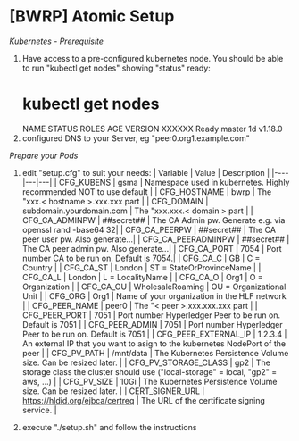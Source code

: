 # [BWRP] Atomic Setup  
*Kubernetes - Prerequisite*
1) Have access to a pre-configured kubernetes node.
   You should be able to run "kubectl get nodes" showing "status" ready:
     # kubectl get nodes
     NAME             STATUS   ROLES    AGE    VERSION
     XXXXXX           Ready    master   1d     v1.18.0
2) configured DNS to your Server, eg "peer0.org1.example.com"

*Prepare your Pods*
1) edit "setup.cfg" to suit your needs:
   | Variable | Value | Description |
   |----|---|---|
   | CFG_KUBENS | gsma | Namespace used in kubernetes. Highly recommended NOT to use default |
   | CFG_HOSTNAME | bwrp | The "xxx.< hostname >.xxx.xxx part |
   | CFG_DOMAIN | subdomain.yourdomain.com | The "xxx.xxx.< domain > part |
   | CFG_CA_ADMINPW | ##secret## | The CA Admin pw. Generate e.g. via openssl rand -base64 32|
   | CFG_CA_PEERPW | ##secret## | The CA peer user pw. Also generate...|
   | CFG_CA_PEERADMINPW | ##secret## | The CA peer admin pw. Also generate...|
   | CFG_CA_PORT | 7054 | Port number CA to be run on. Default is 7054.|
   | CFG_CA_C | GB | C = Country |
   | CFG_CA_ST | London | ST = StateOrProvinceName |
   | CFG_CA_L | London | L = LocalityName |
   | CFG_CA_O | Org1 | O = Organization |
   | CFG_CA_OU | WholesaleRoaming | OU = Organizational Unit |
   | CFG_ORG | Org1 | Name of your organization in the HLF network |
   | CFG_PEER_NAME | peer0 | The "< peer >.xxx.xxx.xxx part |
   | CFG_PEER_PORT | 7051 | Port number Hyperledger Peer to be run on. Default is 7051 |
   | CFG_PEER_ADMIN | 7051 | Port number Hyperledger Peer to be run on. Default is 7051 |
   | CFG_PEER_EXTERNAL_IP | 1.2.3.4 | An external IP that you want to asign to the kubernetes NodePort of the peer |
   | CFG_PV_PATH | /mnt/data | The Kubernetes Persistence Volume size. Can be resized later. |
   | CFG_PV_STORAGE_CLASS | gp2 | The storage class the cluster should use ("local-storage" = local, "gp2" = aws, ...) |
   | CFG_PV_SIZE | 10Gi | The Kubernetes Persistence Volume size. Can be resized later. |
   | CERT_SIGNER_URL | https://hldid.org/ejbca/certreq | The URL of the certificate signing service. |

2) execute "./setup.sh" and follow the instructions




